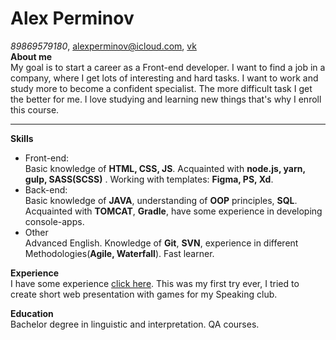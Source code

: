 # **Alex Perminov**
*89869579180*, alexperminov@icloud.com, [vk](https://vk.com/id187885239)<br> 
**About me** <Br>
My goal is to start a career as a Front-end developer. I want to find a job in a company, 
where I get lots of interesting and hard tasks. I want to work and study more to become a confident specialist. 
The more difficult task I get the better for me. I love studying and learning new things that's why I enroll this course. <hr>
**Skills**<br>
* Front-end: <br>
Basic knowledge of **HTML, CSS, JS**. Acquainted with **node.js, yarn, gulp, SASS(SCSS)** . Working with 
templates: **Figma, PS, Xd**.<br>
* Back-end: <br>
Basic knowledge of **JAVA**, understanding of **OOP** principles, **SQL**. Acquainted with **TOMCAT**, **Gradle**, 
have some experience in developing console-apps.
* Other<br>
Advanced English. Knowledge of **Git**, **SVN**, experience in  different Methodologies(**Agile, Waterfall**). 
Fast learner.<br>

**Experience**<br>
I have some experience [click here](https://AlexBossss.github.io). This was my first try ever, I tried to create 
short web presentation with games for my Speaking club.

**Education** <br>
Bachelor degree in linguistic and interpretation. QA courses.